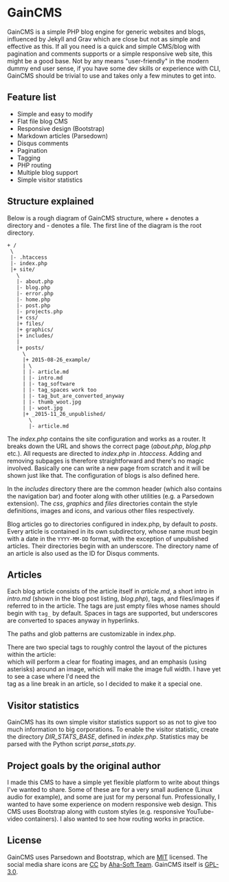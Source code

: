 # GainCMS

GainCMS is a simple PHP blog engine for generic websites and blogs, influenced by Jekyll and Grav which are close but not as simple and effective as this. If all you need is a quick and simple CMS/blog with pagination and comments supports or a simple responsive web site, this might be a good base. Not by any means "user-friendly" in the modern dummy end user sense, if you have some dev skills or experience with CLI, GainCMS should be trivial to use and takes only a few minutes to get into.

## Feature list

* Simple and easy to modify
* Flat file blog CMS
* Responsive design (Bootstrap)
* Markdown articles (Parsedown)
* Disqus comments
* Pagination
* Tagging
* PHP routing
* Multiple blog support
* Simple visitor statistics

## Structure explained

Below is a rough diagram of GainCMS structure, where + denotes a directory and - denotes a file. The first line of the diagram is the root directory.

```
+ /
 \
 |- .htaccess
 |- index.php
 |+ site/
   \
   |- about.php
   |- blog.php
   |- error.php
   |- home.php
   |- post.php
   |- projects.php
   |+ css/
   |+ files/
   |+ graphics/
   |+ includes/
   |
   |+ posts/
     \
     |+ 2015-08-26_example/
     | \
     | |- article.md
     | |- intro.md
     | |- tag_software
     | |- tag_spaces work too
     | |- tag_but_are_converted_anyway
     | |- thumb_woot.jpg
     | |- woot.jpg
     |+ _2015-11_26_unpublished/
       \
       |- article.md

```

The *index.php* contains the site configuration and works as a router. It breaks down the URL and shows the correct page (*about.php*, *blog.php* etc.). All requests are directed to *index.php* in *.htaccess*. Adding and removing subpages is therefore straightforward and there's no magic involved. Basically one can write a new page from scratch and it will be shown just like that. The configuration of blogs is also defined here.

In the *includes* directory there are the common header (which also contains the navigation bar) and footer along with other utilities (e.g. a Parsedown extension). The *css*, *graphics* and *files* directories contain the style definitions, images and icons, and various other files respectively.

Blog articles go to directories configured in index.php, by default to *posts*. Every article is contained in its own subdirectory, whose name must begin with a date in the `YYYY-MM-DD` format, with the exception of unpublished articles. Their directories begin with an underscore. The directory name of an article is also used as the ID for Disqus comments.

## Articles

Each blog article consists of the article itself in *article.md*, a short intro in *intro.md* (shown in the blog post listing, *blog.php*), tags, and files/images if referred to in the article. The tags are just empty files whose names should begin with `tag_` by default. Spaces in tags are supported, but underscores are converted to spaces anyway in hyperlinks.

The paths and glob patterns are customizable in index.php.

There are two special tags to roughly control the layout of the pictures within the article: *<br>* which will perform a clear for floating images, and an emphasis (using asterisks) around an image, which will make the image full width. I have yet to see a case where I'd need the *<br>* tag as a line break in an article, so I decided to make it a special one.

## Visitor statistics

GainCMS has its own simple visitor statistics support so as not to give too much information to big corporations. To enable the visitor statistic, create the directory *DIR_STATS_BASE*, defined in *index.php*. Statistics may be parsed with the Python script *parse_stats.py*.

## Project goals by the original author

I made this CMS to have a simple yet flexible platform to write about things I've wanted to share. Some of these are for a very small audience (Linux audio for example), and some are just for my personal fun. Professionally, I wanted to have some experience on modern responsive web design. This CMS uses Bootstrap along with custom styles (e.g. responsive YouTube-video containers). I also wanted to see how routing works in practice.

## License

GainCMS uses Parsedown and Bootstrap, which are [MIT](http://opensource.org/licenses/MIT) licensed. The social media share icons are [CC](https://creativecommons.org/licenses/by/3.0/) by [Aha-Soft Team](http://www.aha-soft.com/free-icons/). GainCMS itself is [GPL-3.0](http://www.gnu.org/licenses/gpl-3.0.txt).
